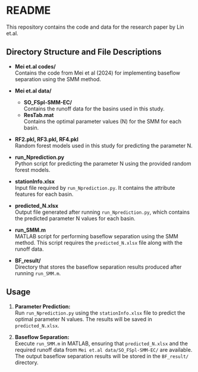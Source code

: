 # README

This repository contains the code and data for the research paper by Lin et.al.

## Directory Structure and File Descriptions

- **Mei et.al codes/**  
  Contains the code from Mei et al (2024) for implementing baseflow separation using the SMM method.

- **Mei et.al data/**  
  - **SO_FSpl-SMM-EC/**  
    Contains the runoff data for the basins used in this study.  
  - **ResTab.mat**  
    Contains the optimal parameter values (N) for the SMM for each basin.

- **RF2.pkl, RF3.pkl, RF4.pkl**  
  Random forest models used in this study for predicting the parameter N.

- **run_Nprediction.py**  
  Python script for predicting the parameter N using the provided random forest models.

- **stationInfo.xlsx**  
  Input file required by `run_Nprediction.py`. It contains the attribute features for each basin.

- **predicted_N.xlsx**  
  Output file generated after running `run_Nprediction.py`, which contains the predicted parameter N values for each basin.

- **run_SMM.m**  
  MATLAB script for performing baseflow separation using the SMM method. This script requires the `predicted_N.xlsx` file along with the runoff data.

- **BF_result/**  
  Directory that stores the baseflow separation results produced after running `run_SMM.m`.

## Usage

1. **Parameter Prediction:**  
   Run `run_Nprediction.py` using the `stationInfo.xlsx` file to predict the optimal parameter N values. The results will be saved in `predicted_N.xlsx`.

2. **Baseflow Separation:**  
   Execute `run_SMM.m` in MATLAB, ensuring that `predicted_N.xlsx` and the required runoff data from `Mei et.al data/SO_FSpl-SMM-EC/` are available. The output baseflow separation results will be stored in the `BF_result/` directory.

